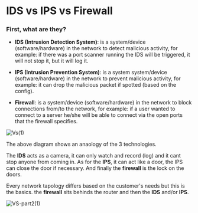 # IDS vs IPS vs Firewall

### First, what are they?  
* **IDS (Intrusion Detection System)**: is a system/device (software/hardware) in the network to detect malicious activity, for example: if there was a port scanner running the IDS will be triggered, it will not stop it, but it will log it.

* **IPS (Intrusion Prevention System)**: is a system system/device (software/hardware) in the network to prevent malicious activity, for example: it can drop the malicious packet if spotted (based on the config). 

* **Firewall**: is a system/device (software/hardware)  in the network to block connections from/to the network, for example: if a user wanted to connect to a server he/she will be able to connect via the open ports that the firewall specifies. 

![Vs(1)](https://user-images.githubusercontent.com/69141453/116835365-f92e8c00-ab76-11eb-8bb8-ad8b6e2b939f.png)

The above diagram shows an anaology of the 3 technologies.

The **IDS** acts as a camera, it can only watch and record (log) and it cant stop anyone from coming in.
As for the **IPS**, it can act like a door, the IPS can close the door if necessary.
And finally the **firewall** is the lock on the doors.

Every network tapology differs based on the customer's needs but this is the basics.
the **firewall** sits behinds the router and then the **IDS** and/or **IPS**.

![VS-part2(1)](https://user-images.githubusercontent.com/69141453/116953123-4f680180-ac41-11eb-8687-b94bcbfd2ef0.png)

